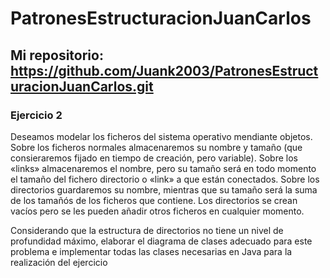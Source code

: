 # PatronesEstructuracionJuanCarlos
## Mi repositorio: https://github.com/Juank2003/PatronesEstructuracionJuanCarlos.git
### Ejercicio 2


Deseamos modelar los ficheros del sistema operativo mendiante objetos. 
Sobre los ficheros normales almacenaremos su nombre y tamaño (que consieraremos fijado en tiempo de creación, pero variable). 
Sobre los «links» almacenaremos el nombre, pero su tamaño será en todo momento el tamaño del fichero directorio o «link» a que están conectados. 
Sobre los directorios guardaremos su nombre, mientras que su tamaño será la suma de los tamañós de los ficheros que contiene. 
Los directorios se crean vacíos pero se les pueden añadir otros ficheros en cualquier momento.

Considerando que la estructura de directorios no tiene un nivel de profundidad máximo, 
elaborar el diagrama de clases adecuado para este problema e implementar todas las clases necesarias en Java para la realización del ejercicio
